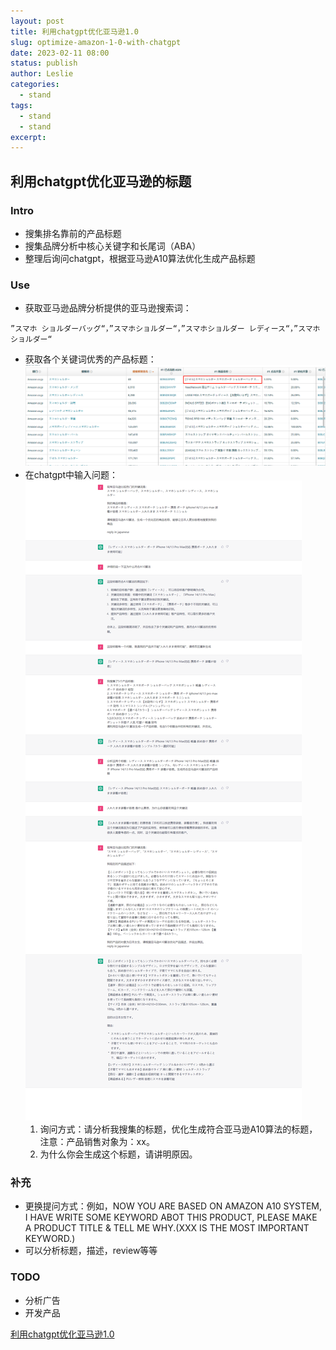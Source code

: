 ```yaml
---
layout: post
title: 利用chatgpt优化亚马逊1.0
slug: optimize-amazon-1-0-with-chatgpt
date: 2023-02-11 08:00
status: publish
author: Leslie
categories: 
  - stand 
tags:
  - stand 
  - stand 
excerpt: 
---
```


## 利用chatgpt优化亚马逊的标题
### Intro
- 搜集排名靠前的产品标题
- 搜集品牌分析中核心关键字和长尾词（ABA）
- 整理后询问chatgpt，根据亚马逊A10算法优化生成产品标题
### Use
- 获取亚马逊品牌分析提供的亚马逊搜索词：
```ad-quote
”スマホ ショルダーバッグ“，”スマホショルダー“，”スマホショルダー レディース“，”スマホショルダー“
```
- 获取各个关键词优秀的产品标题：
![image.png](https://raw.githubusercontent.com/lesnolie/img/master/obsidian/20230203135836.png)
- 在chatgpt中输入问题：
![image.png](https://raw.githubusercontent.com/lesnolie/img/master/obsidian/20230203141100.png)
	1. 询问方式：请分析我搜集的标题，优化生成符合亚马逊A10算法的标题，注意：产品销售对象为：xx。
	2. 为什么你会生成这个标题，请讲明原因。
### 补充
- 更换提问方式：例如，NOW YOU ARE BASED ON AMAZON A10 SYSTEM, I HAVE WRITE SOME KEYWORD ABOT THIS PRODUCT, PLEASE MAKE A PRODUCT TITLE & TELL ME WHY.(XXX IS THE MOST IMPORTANT KEYWORD.)
- 可以分析标题，描述，review等等
### TODO
- 分析广告
- 开发产品

[利用chatgpt优化亚马逊1.0](https://github.com/lesnolie/Marverick/issues/25)

